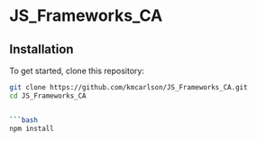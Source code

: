 # JS_Frameworks_CA



## Installation

To get started, clone this repository:

```bash
git clone https://github.com/kmcarlson/JS_Frameworks_CA.git
cd JS_Frameworks_CA


```bash
npm install
